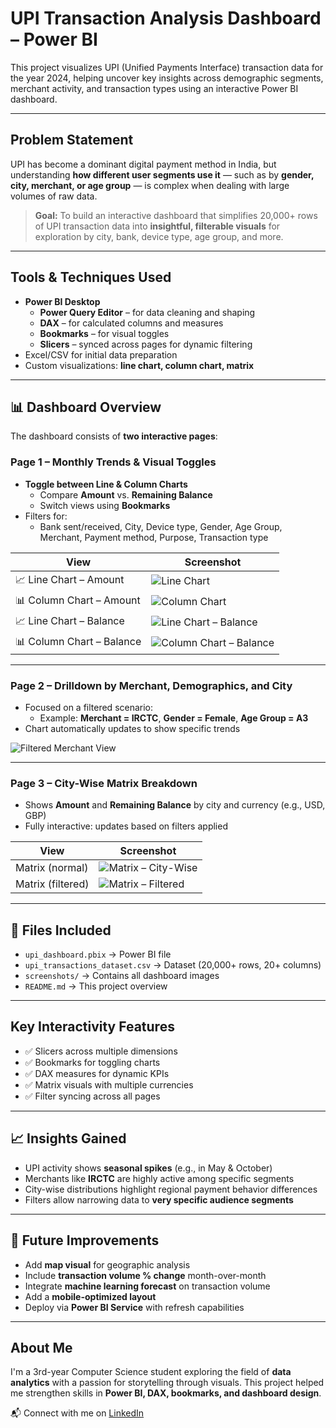 #  UPI Transaction Analysis Dashboard – Power BI

This project visualizes UPI (Unified Payments Interface) transaction data for the year 2024, helping uncover key insights across demographic segments, merchant activity, and transaction types using an interactive Power BI dashboard.

---

##  Problem Statement

UPI has become a dominant digital payment method in India, but understanding **how different user segments use it** — such as by **gender, city, merchant, or age group** — is complex when dealing with large volumes of raw data.

>  **Goal:** To build an interactive dashboard that simplifies 20,000+ rows of UPI transaction data into **insightful, filterable visuals** for exploration by city, bank, device type, age group, and more.

---

## Tools & Techniques Used

- **Power BI Desktop**
  - **Power Query Editor** – for data cleaning and shaping
  - **DAX** – for calculated columns and measures
  - **Bookmarks** – for visual toggles
  - **Slicers** – synced across pages for dynamic filtering
- Excel/CSV for initial data preparation
- Custom visualizations: **line chart, column chart, matrix**

---

## 📊 Dashboard Overview

The dashboard consists of **two interactive pages**:

###  Page 1 – Monthly Trends & Visual Toggles

- **Toggle between Line & Column Charts**
  - Compare **Amount** vs. **Remaining Balance**
  - Switch views using **Bookmarks**
- Filters for:
  - Bank sent/received, City, Device type, Gender, Age Group, Merchant, Payment method, Purpose, Transaction type

| View  | Screenshot |
|-------|------------|
| 📈 Line Chart – Amount | ![Line Chart](screenshots/overview.png) |
| 📊 Column Chart – Amount | ![Column Chart](screenshots/column.png) |
| 📈 Line Chart – Balance | ![Line Chart – Balance](screenshots/line_balance.png) |
| 📊 Column Chart – Balance | ![Column Chart – Balance](screenshots/column_balance.png) |

---

###  Page 2 – Drilldown by Merchant, Demographics, and City

- Focused on a filtered scenario:
  - Example: **Merchant = IRCTC**, **Gender = Female**, **Age Group = A3**
- Chart automatically updates to show specific trends

![Filtered Merchant View](screenshots/merchant_irctc_female.png)

---

###  Page 3 – City-Wise Matrix Breakdown

- Shows **Amount** and **Remaining Balance** by city and currency (e.g., USD, GBP)
- Fully interactive: updates based on filters applied

| View | Screenshot |
|------|------------|
| Matrix (normal) | ![Matrix – City-Wise](screenshots/city_matrix.png) |
| Matrix (filtered) | ![Matrix – Filtered](screenshots/city_matrix_filtered.png) |

---

## 📁 Files Included

- `upi_dashboard.pbix` → Power BI file
- `upi_transactions_dataset.csv` → Dataset (20,000+ rows, 20+ columns)
- `screenshots/` → Contains all dashboard images
- `README.md` → This project overview

---

##  Key Interactivity Features

- ✅ Slicers across multiple dimensions
- ✅ Bookmarks for toggling charts
- ✅ DAX measures for dynamic KPIs
- ✅ Matrix visuals with multiple currencies
- ✅ Filter syncing across all pages

---

## 📈 Insights Gained

- UPI activity shows **seasonal spikes** (e.g., in May & October)
- Merchants like **IRCTC** are highly active among specific segments
- City-wise distributions highlight regional payment behavior differences
- Filters allow narrowing data to **very specific audience segments**

---

## 🚀 Future Improvements

- Add **map visual** for geographic analysis
- Include **transaction volume % change** month-over-month
- Integrate **machine learning forecast** on transaction volume
- Add a **mobile-optimized layout**
- Deploy via **Power BI Service** with refresh capabilities

---

##  About Me

I'm a 3rd-year Computer Science student exploring the field of **data analytics** with a passion for storytelling through visuals. This project helped me strengthen skills in **Power BI, DAX, bookmarks, and dashboard design**.

📬 Connect with me on [LinkedIn](https://www.linkedin.com/in/ikanakagarwal)


